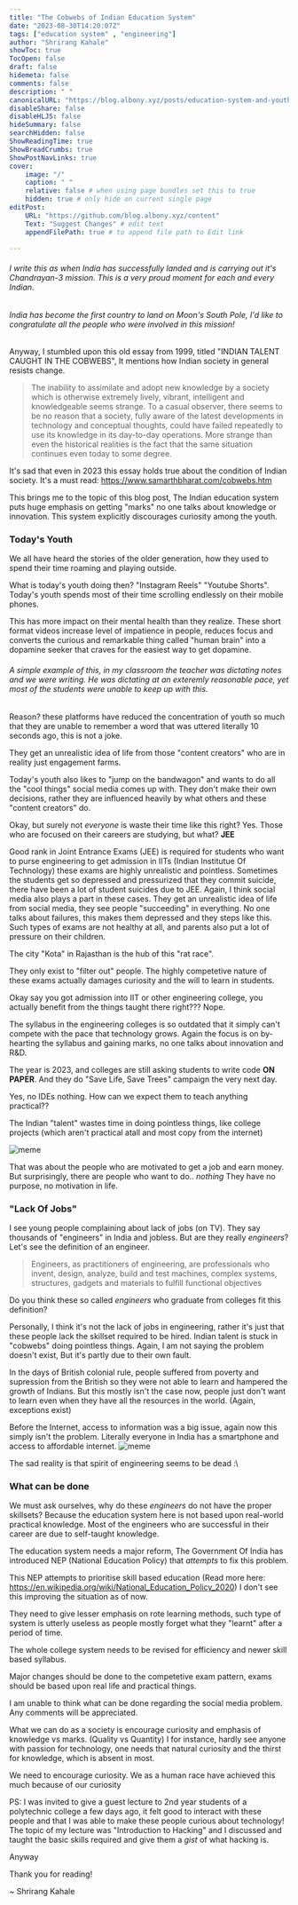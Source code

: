 ```yaml
---
title: "The Cobwebs of Indian Education System"
date: "2023-08-30T14:20:07Z"
tags: ["education system" , "engineering"]
author: "Shrirang Kahale"
showToc: true
TocOpen: false
draft: false
hidemeta: false
comments: false
description: " "
canonicalURL: "https://blog.albony.xyz/posts/education-system-and-youth"
disableShare: false
disableHLJS: false
hideSummary: false
searchHidden: false
ShowReadingTime: true
ShowBreadCrumbs: true
ShowPostNavLinks: true
cover:
    image: "/"
    caption: " "
    relative: false # when using page bundles set this to true
    hidden: true # only hide on current single page
editPost:
    URL: "https://github.com/blog.albony.xyz/content"
    Text: "Suggest Changes" # edit text
    appendFilePath: true # to append file path to Edit link

---
```

###### I write this as when India has successfully landed and is carrying out it's Chandrayan-3 mission. This is a very proud moment for each and every Indian.
###### India has become the first country to land on Moon's South Pole, I'd like to congratulate all the people who were involved in this mission!

Anyway, I stumbled upon this old essay from 1999, titled "INDIAN TALENT CAUGHT IN THE COBWEBS",
It mentions how Indian society in general resists change.

> The inability to assimilate and adopt new knowledge by a society which is otherwise extremely lively, vibrant, intelligent and knowledgeable seems strange. 
> To a casual observer, there seems to be no reason that a society, fully aware of the latest developments in technology and conceptual thoughts, 
> could have failed repeatedly to use its knowledge in its day-to-day operations. 
> More strange than even the historical realities is the fact that the same situation continues even today to some degree.

It's sad that even in 2023 this essay holds true about the condition of Indian society. It's a must read: https://www.samarthbharat.com/cobwebs.htm

This brings me to the topic of this blog post, The Indian education system puts huge emphasis on getting "marks" no one talks about knowledge 
or innovation. This system explicitly discourages curiosity among the youth. 

### Today's Youth

We all have heard the stories of the older generation, how they used to spend their time roaming and playing outside.

What is today's youth doing then? "Instagram Reels" "Youtube Shorts". 
Today's youth spends most of their time scrolling endlessly on their mobile phones. 

This has more impact on their mental health than they realize. These short format videos increase level of impatience in people,
reduces focus and converts the curious and remarkable thing called "human brain" into a dopamine seeker that craves for the easiest way to get dopamine. 

###### A simple example of this, in my classroom the teacher was dictating notes and we were writing. He was dictating at an exteremly reasonable pace, yet most of the students were unable to keep up with this. 

Reason? these platforms have reduced the concentration of youth so much that they are unable to remember a word that 
was uttered literally 10 seconds ago, this is not a joke.

They get an unrealistic idea of life from those "content creators" who are in reality just engagement farms. 

Today's youth also likes to "jump on the bandwagon" and wants to do all the "cool things" social media comes up with. 
They don't make their own decisions, rather they are influenced heavily by what others and these "content creators" do. 


Okay, but surely not *everyone* is waste their time like this right? Yes. 
Those who are focused on their careers are studying, but what? **JEE**

Good rank in Joint Entrance Exams (JEE) is required for students who want to purse engineering to get admission in IITs 
(Indian Institutue Of Technology) these exams are highly unrealistic and pointless. Sometimes the students get so depressed 
and pressurized that they commit suicide, there have been a lot of student suicides due to JEE. Again, I think social media also plays a part in these cases.
They get an unrealistic idea of life from social media, they see people "succeeding" in everything. No one talks about failures, this makes them depressed and they steps like this. 
Such types of exams are not healthy at all, and parents also put a lot of pressure on their children.

The city "Kota" in Rajasthan is the hub of this "rat race".

They only exist to "filter out" people. The highly competetive nature of these exams actually damages curiosity 
and the will to learn in students. 

Okay say you got admission into IIT or other engineering college, you actually benefit from the things taught there right??? 
Nope. 

The syllabus in the engineering colleges is so outdated that it simply can't compete with the pace that technology grows. 
Again the focus is on by-hearting the syllabus and gaining marks, no one talks about innovation and R&D. 

The year is 2023, and colleges are still asking students to write code **ON PAPER**.
And they do "Save Life, Save Trees" campaign the very next day. 

Yes, no IDEs nothing. How can we expect them to teach anything practical?? 

The Indian "talent" wastes time in doing pointless things, like college projects (which aren't practical atall and most copy from the internet)

![meme](/well_trained.jpg)

That was about the people who are motivated to get a job and earn money. 
But surprisingly, there are people who want to do.. *nothing* 
They have no purpose, no motivation in life. 

### "Lack Of Jobs" 

I see young people complaining about lack of jobs (on TV). They say thousands of "engineers" in India and jobless. 
But are they really *engineers*? 
Let's see the definition of an engineer. 

>  Engineers, as practitioners of engineering, are professionals who invent, design, analyze, build and test machines, complex systems, structures, gadgets and materials to fulfill functional objectives

Do you think these so called *engineers* who graduate from colleges fit this definition? 

Personally, I think it's not the lack of jobs in engineering, rather it's just that these people lack the skillset required to be hired. 
Indian talent is stuck in "cobwebs" doing pointless things. Again, I am not saying the problem doesn't exist, But it's partly due to their own fault. 

In the days of British colonial rule, people suffered from poverty and supression from the British so they were not able to learn 
and hampered the growth of Indians. But this mostly isn't the case now, people just don't want to learn even when they have all the resources 
in the world. (Again, exceptions exist) 

Before the Internet, access to information was a big issue, again now this simply isn't the problem. 
Literally everyone in India has a smartphone and access to affordable internet. 
![meme](/stupid_internet.webp)

The sad reality is that spirit of engineering seems to be dead :\

### What can be done

We must ask ourselves, why do these *engineers* do not have the proper skillsets? Because the education system here is not based 
upon real-world practical knowledge. Most of the engineers who are successful in their career are due to self-taught knowledge. 

The education system needs a major reform, The Government Of India has introduced NEP (National Education Policy) that *attempts* 
to fix this problem.

This NEP attempts to prioritise skill based education (Read more here: https://en.wikipedia.org/wiki/National_Education_Policy_2020) 
I don't see this improving the situation as of now. 

They need to give lesser emphasis on rote learning methods, such type of system is utterly useless as people mostly forget what they "learnt" after a period of time. 

The whole college system needs to be revised for efficiency and newer skill based syllabus.

Major changes should be done to the competetive exam pattern, exams should be based upon real life and practical things.

I am unable to think what can be done regarding the social media problem. Any comments will be appreciated. 

What we can do as a society is encourage curiosity and emphasis of knowledge vs marks. 
(Quality vs Quantity) 
I for instance, hardly see anyone with passion for technology, one needs that natural curiosity and the thirst for knowledge, which is absent in most.

We need to encourage curiosity. We as a human race have achieved this much because of our curiosity

PS: I was invited to give a guest lecture to 2nd year students of a polytechnic college a few days ago, it felt good to interact with these people 
    and that I was able to make these people curious about technology!
    The topic of my lecture was "Introduction to Hacking" and I discussed and taught the basic skills required and give them a *gist* of what hacking is. 


Anyway 

Thank you for reading! 


~ Shrirang Kahale
